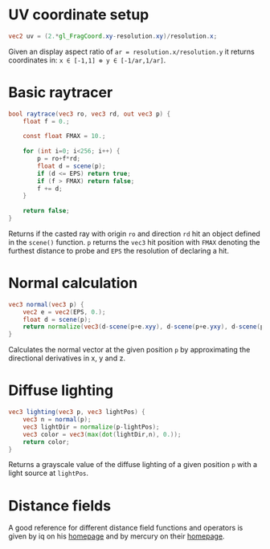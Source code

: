 # UV coordinate setup

```GLSL
vec2 uv = (2.*gl_FragCoord.xy-resolution.xy)/resolution.x;
```

Given an display aspect ratio of `ar = resolution.x/resolution.y` it returns coordinates in: `x ∈ [-1,1] ⊗ y ∈ [-1/ar,1/ar]`.

# Basic raytracer

```GLSL
bool raytrace(vec3 ro, vec3 rd, out vec3 p) {
	float f = 0.;
	
	const float FMAX = 10.;
	
	for (int i=0; i<256; i++) {
		p = ro+f*rd;
		float d = scene(p);
		if (d <= EPS) return true;
		if (f > FMAX) return false;
		f += d;
	}
	
	return false;
}
```

Returns if the casted ray with origin `ro` and direction `rd` hit an object defined in the `scene()` function. `p` returns the `vec3` hit position with `FMAX` denoting the furthest distance to probe and `EPS` the resolution of declaring a hit.

# Normal calculation

```GLSL
vec3 normal(vec3 p) {
	vec2 e = vec2(EPS, 0.);
	float d = scene(p);
	return normalize(vec3(d-scene(p+e.xyy), d-scene(p+e.yxy), d-scene(p+e.yyx)));
}
```

Calculates the normal vector at the given position `p` by approximating the directional derivatives in x, y and z.

# Diffuse lighting

```GLSL
vec3 lighting(vec3 p, vec3 lightPos) {
	vec3 n = normal(p);
	vec3 lightDir = normalize(p-lightPos);
	vec3 color = vec3(max(dot(lightDir,n), 0.));
	return color;
}
```

Returns a grayscale value of the diffuse lighting of a given position `p` with a light source at `lightPos`.

# Distance fields

A good reference for different distance field functions and operators is given by iq on his [homepage](http://iquilezles.org/www/articles/distfunctions/distfunctions.htm) and by mercury on their [homepage](http://mercury.sexy/hg_sdf/).